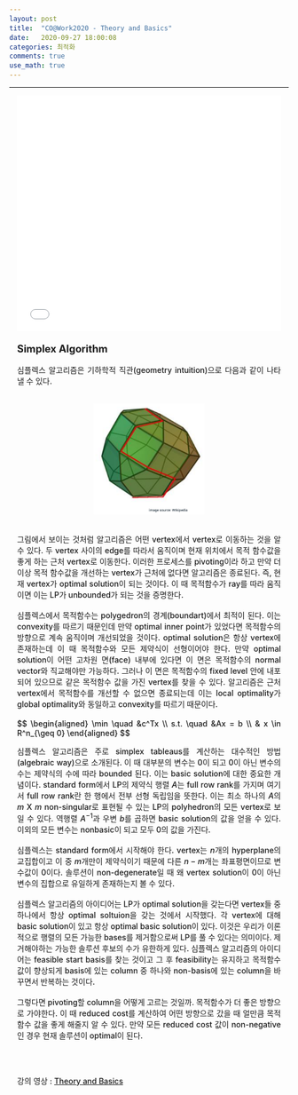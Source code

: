 ```yaml
---
layout: post
title:  "CO@Work2020 - Theory and Basics"
date:   2020-09-27 18:00:08
categories: 최적화
comments: true 
use_math: true
---
```

-----

<div style = "font-weight:500; font-size:1.0em; margin-left: 1em; margin-right: 1em;text-align:justify; ">

<!-- <div style = "font-weight:500; font-size:1.0em; text-align:justify; "> -->
<embed src="/CO@WORK/Berthold_Theory_II.pdf" type="application/pdf" width="100%" height="425px" />
<br><br>
<span style = "font-weight:700; font-size:1.3em;  margin-right: 1em;">
Simplex Algorithm
</span>
<br><br>
심플렉스 알고리즘은 기하학적 직관(geometry intuition)으로 다음과 같이 나타낼 수 있다. 
<br><br>
<p align="center">
<img src="/images/simplex_ex.png" width="200" height="200">
</p>
<br>
그림에서 보이는 것처럼 알고리즘은 어떤 vertex에서 vertex로 이동하는 것을 알 수 있다. 두 vertex 사이의 edge를 따라서 움직이며 현재 위치에서 목적 함수값을 좋게 하는 근처 vertex로 이동한다. 이러한 프로세스를 pivoting이라 하고 만약 더 이상 목적 함수값을 개선하는 vertex가 근처에 없다면 알고리즘은 종료된다. 즉, 현재 vertex가 optimal solution이 되는 것이다. 이 때 목적함수가 ray를 따라 움직이면 이는 LP가 unbounded가 되는 것을 증명한다. 
<br><br>
심플렉스에서 목적함수는 polygedron의 경계(boundart)에서 최적이 된다. 이는 convexity를 따르기 때문인데 만약 optimal inner point가 있었다면 목적함수의 방향으로 계속 움직이며 개선되었을 것이다. optimal solution은 항상 vertex에 존재하는데 이 때 목적함수와 모든 제약식이 선형이어야 한다. 만약 optimal solution이 어떤 고차원 면(face) 내부에 있다면 이 면은 목적함수의 normal vector와 직교해야만 가능하다. 그러나 이 면은 목적함수의 fixed level 안에 내포되어 있으므로 같은 목적함수 값을 가진 vertex를 찾을 수 있다. 알고리즘은 근처 vertex에서 목적함수를 개선할 수 없으면 종료되는데 이는 local optimality가 global optimality와 동일하고 convexity를 따르기 때문이다. 
<br><br>
$$
\begin{aligned}
    \min \quad &c^Tx \\
     s.t. \quad &Ax = b \\
     & x \in R^n_{\geq 0}
\end{aligned}
$$

심플렉스 알고리즘은 주로 simplex tableaus를 계산하는 대수적인 방법(algebraic way)으로 소개된다. 이 때 대부분의 변수는 0이 되고 0이 아닌 변수의 수는 제약식의 수에 따라 bounded 된다. 이는 basic solution에 대한 중요한 개념이다. standard form에서 LP의 제약식 행렬 $A$는 full row rank를 가지며 여기서 full row rank란 한 행에서 전부 선형 독립임을 뜻한다. 이는 최소 하나의 $A$의 $m$ X $m$ non-singular로 표현될 수 있는 LP의 polyhedron의 모든 vertex로 보일 수 있다. 역행렬 $A^{-1}$과 우변 $b$를 곱하면 basic solution의 값을 얻을 수 있다. 이외의 모든 변수는 nonbasic이 되고 모두 0의 값을 가진다.
<br><br>
심플렉스는 standard form에서 시작해야 한다. vertex는 $n$개의 hyperplane의 교집합이고 이 중 $m$개만이 제약식이기 때문에 다른 $n-m$개는 좌표평면이므로 변수값이 0이다. 솔루션이 non-degenerate일 때 왜 vertex solution이 0이 아닌 변수의 집합으로 유일하게 존재하는지 볼 수 있다. 
<br><br>
심플렉스 알고리즘의 아이디어는 LP가 optimal solution을 갖는다면 vertex들 중 하나에서 항상 optimal soltuion을 갖는 것에서 시작했다. 각 vertex에 대해 basic solution이 있고 항상 optimal basic solution이 있다. 이것은 우리가 이론적으로 행렬의 모든 가능한 bases를 제거함으로써 LP를 풀 수 있다는 의미이다. 제거해야하는 가능한 솔루션 후보의 수가 유한하게 있다. 심플렉스 알고리즘의 아이디어는 feasible start basis를 찾는 것이고 그 후 feasibility는 유지하고 목적함수값이 향상되게 basis에 있는 column 중 하나와 non-basis에 있는 column을 바꾸면서 반복하는 것이다. 
<br><br>
그렇다면 pivoting할 column을 어떻게 고르는 것일까. 목적함수가 더 좋은 방향으로 가야한다. 이 때 reduced cost를 계산하여 어떤 방향으로 갔을 때 얼만큼 목적함수 값을 좋게 해줄지 알 수 있다. 만약 모든 reduced cost 값이 non-negative인 경우 현재 솔루션이 optimal이 된다. 
<!-- <b style = "color:#d7385e;font-size:1.2"></b>
$$
\begin{aligned}
    \max\{y^Tb| y^TA \leq c, y \geq 0\}  \leq  \min\{c^Tx| Ax \geq b, x \geq 0\}
\end{aligned}
$$
<p align="center">
<img src="/images/degeneracy.png" width="500" height="150">
</p> -->


<br><br>


강의 영상 : <a href= "https://www.youtube.com/watch?v=5FDzY4xFYIY&feature=youtu.be"> Theory and Basics </a>
 </div>

